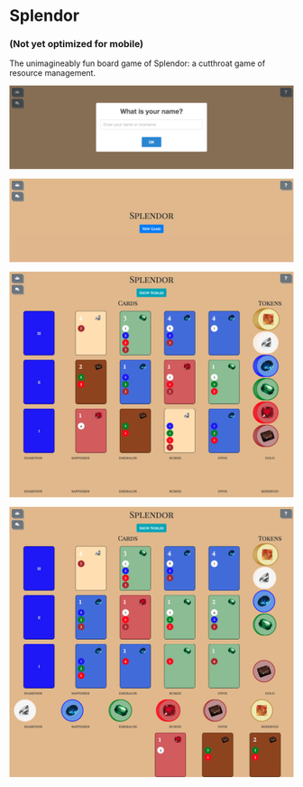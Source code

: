 # Splendor
### (Not yet optimized for mobile)

The unimagineably fun board game of Splendor: a cutthroat game of resource management.

![Entry point](pics/entry.png)

![Waiting...](pics/waiting.png)

![Game started!](pics/start_of_game.png)

![Midgame](pics/midgame.png)
